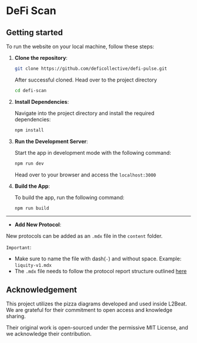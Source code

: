 # DeFi Scan

## Getting started

To run the website on your local machine, follow these steps:

1. **Clone the repository**:

   ```bash
   git clone https://github.com/deficollective/defi-pulse.git
   ```

   After successful cloned. Head over to the project directory

   ```bash
   cd defi-scan
   ```

2. **Install Dependencies**:

   Navigate into the project directory and install the required dependencies:

   ```bash
   npm install
   ```

3. **Run the Development Server**:

   Start the app in development mode with the following command:

   ```bash
   npm run dev
   ```

   Head over to your browser and access the `localhost:3000`

4. **Build the App**:

   To build the app, run the following command:

   ```bash
   npm run build
   ```

---

- **Add New Protocol**:

New protocols can be added as an `.mdx` file in the `content` folder.

`Important`:

- Make sure to name the file with dash(`-`) and without space. Example: `liquity-v1.mdx`
- The `.mdx` file needs to follow the protocol report structure outlined [here](todo)

## Acknowledgement

This project utilizes the pizza diagrams developed and used inside L2Beat. We are grateful for their commitment to open access and knowledge sharing.

Their original work is open-sourced under the permissive MIT License, and we acknowledge their contribution.
